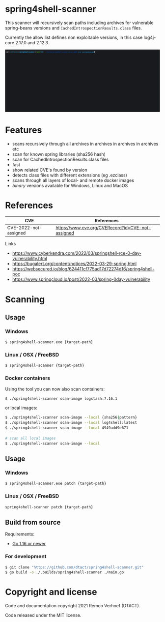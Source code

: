 # spring4shell-scanner

This scanner will recursively scan paths including archives for vulnerable spring-beans versions and `CachedIntrospectionResults.class` files. 

Currently the allow list defines non exploitable versions, in this case log4j-core 2.17.0 and 2.12.3.

![Scanning multi layered archives](./images/spring4shell.gif)

# Features

* scans recursively through all archives in archives in archives in archives etc
* scan for known spring libraries (sha256 hash)
* scan for CachedIntrospectionResults.class files
* fast
* show related CVE's found by version
* detects class files with different extensions (eg .ezclass)
* scans through all layers of local- and remote docker images
* *binary* versions available for Windows, Linux and MacOS


# References

| CVE | References | 
|-----|------------|
| CVE-2022-not-assigned | https://www.cve.org/CVERecord?id=CVE-not-assigned |


Links
* https://www.cyberkendra.com/2022/03/springshell-rce-0-day-vulnerability.html
* https://bugalert.org/content/notices/2022-03-29-spring.html
* https://websecured.io/blog/624411cf775ad17d72274d16/spring4shell-poc
* https://www.springcloud.io/post/2022-03/spring-0day-vulnerability


# Scanning

## Usage

### Windows
```bash
$ spring4shell-scanner.exe {target-path}
```
### Linux / OSX / FreeBSD
```bash
$ spring4shell-scanner {target-path}
```

### Docker containers

Using the tool you can now also scan containers: 


```bash
$ ./spring4shell-scanner scan-image logstash:7.16.1
```

or local images:

```bash
$ ./spring4shell-scanner scan-image --local {sha256|pattern}
$ ./spring4shell-scanner scan-image --local log4shell:latest
$ ./spring4shell-scanner scan-image --local 4949add9e671

# scan all local images
$ ./spring4shell-scanner scan-image --local 

```

## Usage

### Windows
```bash
$ spring4shell-scanner.exe patch {target-path}
```
### Linux / OSX / FreeBSD
```bash
spring4shell-scanner patch {target-path}
```

## Build from source

Requirements:
- [Go 1.16 or newer](https://golang.org/dl/)

### For development
```bash
$ git clone "https://github.com/dtact/spring4shell-scanner.git"
$ go build -o ./.builds/spring4shell-scanner ./main.go
```

# Copyright and license

Code and documentation copyright 2021 Remco Verhoef (DTACT).

Code released under the MIT license.
